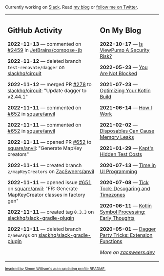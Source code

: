 Currently working on [Slack](https://slack.com/). Read [my blog](https://zacsweers.dev/) or [follow me on Twitter](https://twitter.com/ZacSweers).

<table><tr><td valign="top" width="60%">

## GitHub Activity
<!-- githubActivity starts -->
**2022-11-13** — commented on [#2459](https://github.com/JetBrains/compose-jb/issues/2459#issuecomment-1312790174) in [JetBrains/compose-jb](https://github.com/JetBrains/compose-jb)

**2022-11-12** — deleted branch `test-renovate/dagger` on [slackhq/circuit](https://github.com/slackhq/circuit)

**2022-11-12** — merged PR [#278](https://github.com/slackhq/circuit/pull/278) to [slackhq/circuit](https://github.com/slackhq/circuit): "Update dagger to v2.44.1"

**2022-11-11** — commented on [#652](https://github.com/square/anvil/pull/652#issuecomment-1312352072) in [square/anvil](https://github.com/square/anvil)

**2022-11-11** — commented on [#652](https://github.com/square/anvil/pull/652#issuecomment-1312349286) in [square/anvil](https://github.com/square/anvil)

**2022-11-11** — opened PR [#652](https://github.com/square/anvil/pull/652) to [square/anvil](https://github.com/square/anvil): "Generate MapKey creators"

**2022-11-11** — created branch `z/mapKeyCreators` on [ZacSweers/anvil](https://github.com/ZacSweers/anvil)

**2022-11-11** — opened issue [#651](https://github.com/square/anvil/issues/651) on [square/anvil](https://github.com/square/anvil): "FR: Generate MapKeyCreator classes in factory gen"

**2022-11-11** — created tag `0.3.3` on [slackhq/slack-gradle-plugin](https://github.com/slackhq/slack-gradle-plugin)

**2022-11-11** — deleted branch `z/newArgs` on [slackhq/slack-gradle-plugin](https://github.com/slackhq/slack-gradle-plugin)
<!-- githubActivity ends -->
</td><td valign="top" width="40%">

## On My Blog
<!-- blog starts -->
**2022-10-17** — [Is ViewPump A Security Risk?](https://www.zacsweers.dev/is-viewpump-a-security-risk/)

**2022-05-23** — [You Are Not Blocked](https://www.zacsweers.dev/you-are-not-blocked/)

**2021-07-23** — [Optimizing Your Kotlin Build](https://www.zacsweers.dev/optimizing-your-kotlin-build/)

**2021-06-14** — [How I Work](https://www.zacsweers.dev/how-i-work/)

**2021-02-02** — [Disposables Can Cause Memory Leaks](https://www.zacsweers.dev/disposables-can-cause-memory-leaks/)

**2021-01-29** — [Kapt's Hidden Test Costs](https://www.zacsweers.dev/kapts-hidden-test-costs/)

**2020-07-13** — [Time in UI Programming](https://www.zacsweers.dev/time-in-ui/)

**2020-07-08** — [Tick Tock: Desugaring and Timezones](https://www.zacsweers.dev/ticktock-desugaring-timezones/)

**2020-06-11** — [Kotlin Symbol Processing: Early Thoughts](https://www.zacsweers.dev/kotlin-symbol-processor-early-thoughts/)

**2020-05-01** — [Dagger Party Tricks: Extension Functions](https://www.zacsweers.dev/dagger-party-tricks-extension-functions/)
<!-- blog ends -->
_More on [zacsweers.dev](https://zacsweers.dev/)_
</td></tr></table>

<sub><a href="https://simonwillison.net/2020/Jul/10/self-updating-profile-readme/">Inspired by Simon Willison's auto-updating profile README.</a></sub>